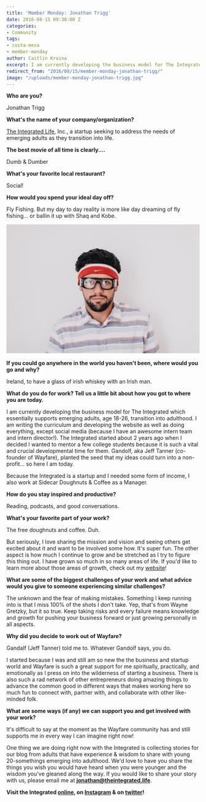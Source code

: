 ```yaml
---
title: 'Member Monday: Jonathan Trigg'
date: 2016-08-15 09:30:00 Z
categories:
- Community
tags:
- costa-mesa
- member-monday
author: Caitlin Kraina
excerpt: I am currently developing the business model for The Integrated which essentially supports emerging adults, age 18-26, transition into adulthood. I am writing the curriculum and developing the website as well as doing everything, except social media (because I have an awesome intern team and intern director!). The Integrated started about 2 years ago when I decided I wanted to mentor a few college students because it is such a vital and crucial developmental time for them. Gandolf, aka Jeff Tanner (co-founder of Wayfare), planted the seed that my ideas could turn into a non-profit... so here I am today.
redirect_from: "2016/08/15/member-monday-jonathan-trigg/"
image: "/uploads/member-monday-jonathan-trigg.jpg"
---
```


**Who are you?**

Jonathan Trigg

**What's the name of your company/organization?**

[The Integrated Life](www.theintegrated.life), Inc., a startup seeking to address the needs of emerging adults as they transition into life.

**The best movie of all time is clearly....**

Dumb & Dumber

**What's your favorite local restaurant?**

Social!

**How would you spend your ideal day off?**

Fly Fishing. But my day to day reality is more like day dreaming of fly fishing... or ballin it up with Shaq and Kobe.

![Jonathan Trigg](/uploads/member-monday-jonathan-trigg-2.jpg)

**If you could go anywhere in the world you haven't been, where would you go and why?**

Ireland, to have a glass of irish whiskey with an Irish man.

**What do you do for work? Tell us a little bit about how you got to where you are today.**

I am currently developing the business model for The Integrated which essentially supports emerging adults, age 18-26, transition into adulthood. I am writing the curriculum and developing the website as well as doing everything, except social media (because I have an awesome intern team and intern director!). The Integrated started about 2 years ago when I decided I wanted to mentor a few college students because it is such a vital and crucial developmental time for them. Gandolf, aka Jeff Tanner (co-founder of Wayfare), planted the seed that my ideas could turn into a non-profit... so here I am today.

Because the Integrated is a startup and I needed some form of income, I also work at Sidecar Doughnuts & Coffee as a Manager.

**How do you stay inspired and productive?**

Reading, podcasts, and good conversations.

**What's your favorite part of your work?**

The free doughnuts and coffee. Duh.

But seriously, I love sharing the mission and vision and seeing others get excited about it and want to be involved some how. It's super fun. The other aspect is how much I continue to grow and be stretched as I try to figure this thing out. I have grown so much in so many areas of life. If you'd like to learn more about those areas of growth, check out my [website](www.theintegrated.life)!

**What are some of the biggest challenges of your work and what advice would you give to someone experiencing similar challenges?**

The unknown and the fear of making mistakes. Something I keep running into is that I miss 100% of the shots I don't take. Yep, that's from Wayne Gretzky, but it so true. Keep taking risks and every failure means knowledge and growth for pushing your business forward or just growing personally in all aspects.

**Why did you decide to work out of Wayfare?**

Gandalf (Jeff Tanner) told me to. Whatever Gandolf says, you do.

I started because I was and still am so new the the business and startup world and Wayfare is such a great support for me spiritually, practically, and emotionally as I press on into the wilderness of starting a business. There is also such a rad network of other entrepreneurs doing amazing things to advance the common good in different ways that makes working here so much fun to connect with, partner with, and collaborate with other like-minded folk.

**What are some ways (if any) we can support you and get involved with your work?**

It's difficult to say at the moment as the Wayfare community has and still supports me in every way I can imagine right now!

One thing we are doing right now with the Integrated is collecting stories for our blog from adults that have experience & wisdom to share with young 20-somethings emerging into adulthood. We'd love to have you share the things you wish you would have heard when you were younger and the wisdom you've gleaned along the way. If you would like to share your story with us, please email me at **jonathan@theintegrated.life**.

**Visit the Integrated [online](http://theintegrated.life), on [Instagram](www.instagram.com/theintegrated) & on [twitter](https://twitter.com/the_integrated)!**
